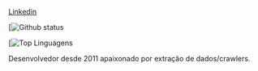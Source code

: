 [Linkedin](https://br.linkedin.com/in/brunnodu)

[![Github status](https://github-readme-stats.vercel.app/api?username=minprogramador&show_icons=true&theme=dark)

[![Top Linguagens](https://github-readme-stats.vercel.app/api/top-langs/?username=minprogramador&layout=compact)

Desenvolvedor desde 2011 apaixonado por extração de dados/crawlers.

